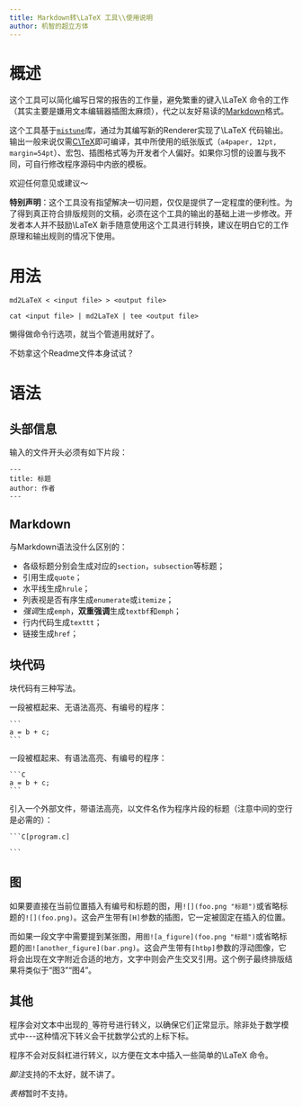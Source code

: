 ```yaml
---
title: Markdown转\LaTeX 工具\\使用说明
author: 机智的超立方体
---
```


# 概述

这个工具可以简化编写日常的报告的工作量，避免繁重的键入\LaTeX 命令的工作（其实主要是嫌用文本编辑器插图太麻烦），代之以友好易读的[Markdown](http://daringfireball.net/projects/markdown/)格式。

这个工具基于[`mistune`](https://github.com/lepture/mistune)库，通过为其编写新的Renderer实现了\LaTeX 代码输出。输出一般来说仅需[C\TeX](http://www.ctex.org/)即可编译，其中所使用的纸张版式（`a4paper, 12pt, margin=54pt`）、宏包、插图格式等为开发者个人偏好。如果你习惯的设置与我不同，可自行修改程序源码中内嵌的模板。

欢迎任何意见或建议～

**特别声明**：这个工具没有指望解决一切问题，仅仅是提供了一定程度的便利性。为了得到真正符合排版规则的文稿，必须在这个工具的输出的基础上进一步修改。开发者本人并不鼓励\LaTeX 新手随意使用这个工具进行转换，建议在明白它的工作原理和输出规则的情况下使用。

# 用法

`md2LaTeX < <input file> > <output file>`

`cat <input file> | md2LaTeX | tee <output file>`

懒得做命令行选项，就当个管道用就好了。

不妨拿这个Readme文件本身试试？

# 语法

## 头部信息

输入的文件开头必须有如下片段：

```
---
title: 标题
author: 作者
---
```

## Markdown

与Markdown语法没什么区别的：

- 各级标题分别会生成对应的`section`，`subsection`等标题；
- 引用生成`quote`；
- 水平线生成`hrule`；
- 列表视是否有序生成`enumerate`或`itemize`；
- *强调*生成`emph`，**双重强调**生成`textbf`和`emph`；
- 行内代码生成`texttt`；
- 链接生成`href`；

## 块代码

块代码有三种写法。

一段被框起来、无语法高亮、有编号的程序：

    ```
    a = b + c;
    ```

一段被框起来、有语法高亮、有编号的程序：

    ```C
    a = b + c;
    ```

引入一个外部文件，带语法高亮，以文件名作为程序片段的标题（注意中间的空行是必需的）：

    ```C[program.c]

    ```

## 图

如果要直接在当前位置插入有编号和标题的图，用`![](foo.png "标题")`或省略标题的`![](foo.png)`。这会产生带有`[H]`参数的插图，它一定被固定在插入的位置。

而如果一段文字中需要提到某张图，用`图![a_figure](foo.png "标题")`或省略标题的`图![another_figure](bar.png)`。这会产生带有`[htbp]`参数的浮动图像，它将会出现在文字附近合适的地方，文字中则会产生交叉引用。这个例子最终排版结果将类似于“图3”“图4”。

## 其他

程序会对文本中出现的`_`等符号进行转义，以确保它们正常显示。除非处于数学模式中---这种情况下转义会干扰数学公式的上标下标。

程序不会对反斜杠进行转义，以方便在文本中插入一些简单的\LaTeX 命令。

*脚注*支持的不太好，就不讲了。

*表格*暂时不支持。
